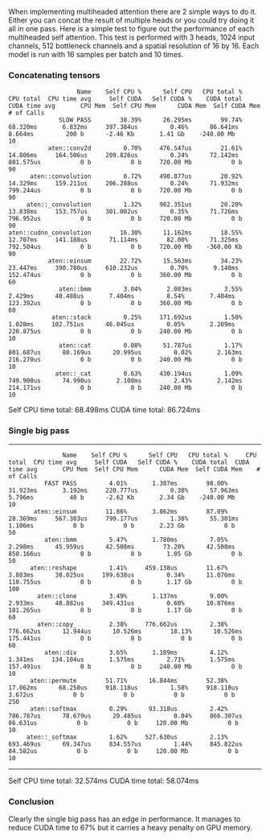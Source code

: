 When implementing multiheaded attention there are 2 simple ways to do it. Either you can concat the result of multiple heads or you could try doing it all in one pass. 
Here is a simple test to figure out the performance of each multiheaded self attention. This test is performed with 3 heads, 1024 input channels, 512 bottleneck channels and a spatial resolution of 16 by 16. Each model is run with 16 samples per batch and 10 times.

### Concatenating tensors
                       Name    Self CPU %      Self CPU   CPU total %     CPU total  CPU time avg     Self CUDA   Self CUDA %    CUDA total  CUDA time avg       CPU Mem  Self CPU Mem      CUDA Mem  Self CUDA Mem    # of Calls  
                  SLOW PASS        38.39%      26.295ms        99.74%      68.320ms       6.832ms     397.384us         0.46%      86.641ms       8.664ms         200 b      -2.46 Kb       1.41 Gb    -240.00 Mb            10  
               aten::conv2d         0.70%     476.547us        21.61%      14.806ms     164.506us     209.826us         0.24%      72.142ms     801.575us           0 b           0 b     720.00 Mb           0 b            90  
          aten::convolution         0.72%     490.877us        20.92%      14.329ms     159.211us     206.288us         0.24%      71.932ms     799.244us           0 b           0 b     720.00 Mb           0 b            90  
         aten::_convolution         1.32%     902.351us        20.20%      13.838ms     153.757us     301.002us         0.35%      71.726ms     796.952us           0 b           0 b     720.00 Mb           0 b            90  
    aten::cudnn_convolution        16.30%      11.162ms        18.55%      12.707ms     141.188us      71.114ms        82.00%      71.325ms     792.504us           0 b           0 b     720.00 Mb    -360.00 Kb            90  
               aten::einsum        22.72%      15.563ms        34.23%      23.447ms     390.780us     610.232us         0.70%       9.148ms     152.474us           0 b           0 b     360.00 Mb           0 b            60  
                  aten::bmm         3.04%       2.083ms         3.55%       2.429ms      40.488us       7.404ms         8.54%       7.404ms     123.392us           0 b           0 b     360.00 Mb           0 b            60  
                aten::stack         0.25%     171.692us         1.50%       1.028ms     102.751us      46.045us         0.05%       2.209ms     220.875us           0 b           0 b     240.00 Mb           0 b            10  
                  aten::cat         0.08%      51.787us         1.17%     801.687us      80.169us      20.995us         0.02%       2.163ms     216.270us           0 b           0 b     240.00 Mb           0 b            10  
                 aten::_cat         0.63%     430.194us         1.09%     749.900us      74.990us       2.108ms         2.43%       2.142ms     214.171us           0 b           0 b     240.00 Mb           0 b            10  
Self CPU time total: 68.498ms
CUDA time total: 86.724ms

### Single big pass
-----------------------  ------------  ------------  ------------  ------------  ------------  ------------  ------------  ------------  ------------  ------------  ------------  ------------  ------------  ------------  
                   Name    Self CPU %      Self CPU   CPU total %     CPU total  CPU time avg     Self CUDA   Self CUDA %    CUDA total  CUDA time avg       CPU Mem  Self CPU Mem      CUDA Mem  Self CUDA Mem    # of Calls  
              FAST PASS         4.01%       1.307ms        98.00%      31.923ms       3.192ms     220.777us         0.38%      57.963ms       5.796ms          40 b      -2.62 Kb       2.34 Gb    -240.00 Mb            10  
           aten::einsum        11.86%       3.862ms        87.09%      28.369ms     567.383us     799.177us         1.38%      55.301ms       1.106ms           0 b           0 b       2.23 Gb           0 b            50  
              aten::bmm         5.47%       1.780ms         7.05%       2.298ms      45.959us      42.508ms        73.20%      42.508ms     850.166us           0 b           0 b       1.05 Gb           0 b            50  
          aten::reshape         1.41%     459.138us        11.67%       3.803ms      38.025us     199.638us         0.34%      11.076ms     110.755us           0 b           0 b       1.17 Gb           0 b           100  
            aten::clone         3.49%       1.137ms         9.00%       2.933ms      48.882us     349.431us         0.60%      10.876ms     181.265us           0 b           0 b       1.17 Gb           0 b            60  
            aten::copy_         2.38%     776.662us         2.38%     776.662us      12.944us      10.526ms        18.13%      10.526ms     175.441us           0 b           0 b           0 b           0 b            60  
              aten::div         3.65%       1.189ms         4.12%       1.341ms     134.104us       1.575ms         2.71%       1.575ms     157.491us           0 b           0 b     240.00 Mb           0 b            10  
          aten::permute        51.71%      16.844ms        52.38%      17.062ms      68.250us     918.118us         1.58%     918.118us       3.672us           0 b           0 b           0 b           0 b           250  
          aten::softmax         0.29%      93.318us         2.42%     786.787us      78.679us      20.485us         0.04%     866.307us      86.631us           0 b           0 b     120.00 Mb           0 b            10  
         aten::_softmax         1.62%     527.630us         2.13%     693.469us      69.347us     834.557us         1.44%     845.822us      84.582us           0 b           0 b     120.00 Mb           0 b            10  
-----------------------  ------------  ------------  ------------  ------------  ------------  ------------  ------------  ------------  ------------  ------------  ------------  ------------  ------------  ------------  
Self CPU time total: 32.574ms
CUDA time total: 58.074ms


### Conclusion
Clearly the single big pass has an edge in performance. It manages to reduce CUDA time to 67% but it 
carries a heavy penalty on GPU memory. 


